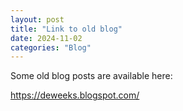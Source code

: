 ```yaml
---
layout: post
title: "Link to old blog"
date: 2024-11-02
categories: "Blog"
---
```


Some old blog posts are available here:

<a href="https://deweeks.blogspot.com/" target="_blank">https://deweeks.blogspot.com/</a>
